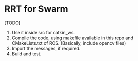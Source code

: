 # RRT for Swarm

[TODO]
1. Use it inside src for catkin_ws.
2. Compile the code, using makefile available in this repo and CMakeLists.txt of ROS. (Basically, include opencv files)
3. Import the messages, if required.
4. Build and test.
